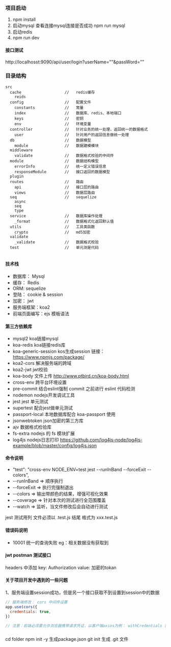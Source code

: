 ### 项目启动
1. npm install
2. 启动mysql  查看连接mysql连接是否成功 npm run mysql
3. 启动redis
4. npm run dev

#### 接口测试
http://localhosst:9090/api/user/login?userName=""&passWord=""
 

### 目录结构
```
src
  cache                   //   redis缓存
    reids
  config                  //   配置文件
    constants             //   常量
    index                 //   数据库、redis、本地端口
    keys                  //   密钥
    env                   //   环境变量
  controller              //   针对业务的统一处理，返回统一的数据格式
    user                  //   针对用户的返回信息做统一处理
  db                      //   数据模型
    module                //   数据建模模块
  middleware
    validate              //   数据格式校验的中间件
  module                  //   数据结构模型
    errorInfo             //   统一定义错误信息
    responseModule        //   接口返回的数据模型
  plugin
  routes                  //   路由
    api                   //   接口层的路由
    views                 //   数据层路由
  seq                     //   sequelize
    async
    seq
    type
  service                 //   数据库操作处理
    _format               //   数据格式化返回默认值
  utils                   //   工具类函数
    crypto                //   md5加密
  validate
    _validate             //   数据格式校验
  test                    //   单元测是代码
  
```

#### 技术栈
- 数据库： Mysql
- 缓存：   Redis
- ORM:    sequelize
- 登陆：   cookie & session
- 加密：   jwt
- 服务端框架：koa2
- 前端页面编写：ejs 模板语法

#### 第三方依赖库
- mysql2                    koa链接mysql
- koa-redis                 koa链接redis库     
- koa-generic-session       kos生成session  链接：https://www.npmjs.com/package/
- koa2-cors                 解决服务端的跨域
- koa2-jwt                  jwt校验
- koa-body                  文件上传 http://www.ptbird.cn/koa-body.html
- cross-env                 跨平台环境设置
- pre-commit                结合eslint强制 commit 之前进行 eslint 代码检测
- nodemon                   nodejs开发调试工具
- jest                      jest 单元测试
- supertest                 配合jest做单元测试
- passport-local            本地数据库配合 koa-passport 使用
- jsonwebtoken              json加密的第三方库
- ajv                       数据格式检验库  
- fs-extra                  nodejs 的 fs 模块扩展
- log4js                    nodejs日志打印 https://github.com/log4js-node/log4js-example/blob/master/config/log4js.json

#### 命令说明
- "test": "cross-env NODE_ENV=test jest --runInBand --forceExit --colors",
- --runInBand => 顺序执行
- --forceExit => 执行完强制退出
- --colors  => 输出带颜色的结果，增强可视化效果
- --coverage => 针对本次的测试进行全范围覆盖
- --watch => 监听，当文件修改后会自动进行测试

jest 测试用列 文件必须以 .test.js 结尾  格式为 xxx.test.js


#### 错误码说明
- 10001         统一的查询失败 eg：相关数据没有获取到

#### jwt postman 测试接口
headers 中添加 key: Authorization  value: 加密的tokan

#### 关于项目开发中遇到的一些问题
1、服务端设置session成功，但是另一个接口获取不到设置到session中的数据
```js
// 服务端修改： cors 中间件设置
app.use(cors({
  credentials: true,
})

// 注意：前端必须要允许浏览器携带请求凭证，以客户端axios为例： withCredentials 要设置为 true
```


##### 
cd folder
npm init -y 生成package.json
git init 生成 .git 文件

